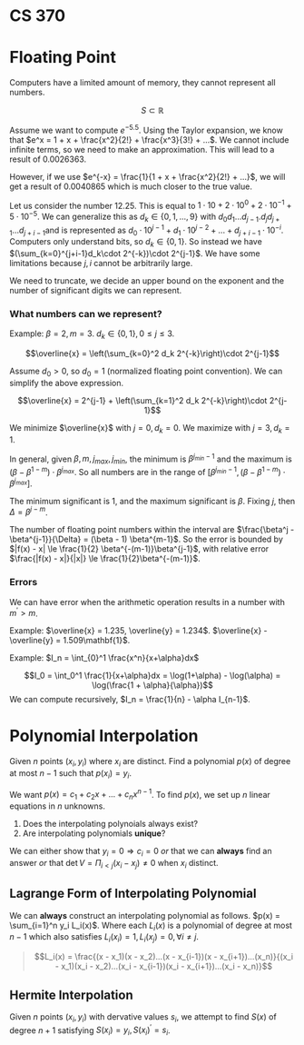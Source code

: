 CS 370
=

# Floating Point

Computers have a limited amount of memory, they cannot represent all numbers.

$$S \subset \mathbb{R}$$

Assume we want to compute $e^{-5.5}$. Using the Taylor expansion, we know that $e^x = 1 + x + \frac{x^2}{2!} + \frac{x^3}{3!} + ...$. We cannot include infinite terms, so we need to make an approximation. This will lead to a result of 0.0026363.

However, if we use $e^{-x} = \frac{1}{1 + x + \frac{x^2}{2!} + ...}$, we will get a result of 0.0040865 which is much closer to the true value.

Let us consider the number 12.25. This is equal to $1\cdot 10 + 2\cdot 10^0 + 2\cdot 10^{-1} + 5\cdot10^{-5}$. We can generalize this as $d_k \in \{0, 1, ..., 9\}$ with $d_0d_1...d_{j-1}.d_jd_{j+1}...d_{j+i-1}$and is represented as $d_0\cdot 10^{j-1} + d_1\cdot 10^{j-2} + ... + d_{j+i-1} \cdot 10^{-i}$. Computers only understand bits, so $d_k \in \{0, 1\}$. So instead we have $(\sum_{k=0}^{j+i-1}d_k\cdot 2^{-k})\cdot 2^{j-1}$. We have some limitations because $j, i$ cannot be arbitrarily large.

We need to truncate, we decide an upper bound on the exponent and the number of significant digits we can represent.

### What numbers can we represent?

Example: $\beta = 2, m = 3$. $d_k \in \{0, 1\}, 0 \le j \le 3$.

$$\overline{x} = \left(\sum_{k=0}^2 d_k 2^{-k}\right)\cdot 2^{j-1}$$

Assume $d_0 > 0$, so $d_0 = 1$ (normalized floating point convention). We can simplify the above expression.

$$\overline{x} = 2^{j-1} + \left(\sum_{k=1}^2 d_k 2^{-k}\right)\cdot 2^{j-1}$$

We minimize $\overline{x}$ with $j=0, d_k = 0$. We maximize with $j=3, d_k = 1$.

In general, given $\beta, m, j_{max}, j_{min}$, the minimum is $\beta^{j_{min} - 1}$ and the maximum is $(\beta - \beta^{1 - m}) \cdot \beta^{j_{max}}$. So all numbers are in the range of $[\beta^{j_{min} - 1}, (\beta - \beta^{1 - m})\cdot \beta^{j_{max}}]$.

The minimum significant is 1, and the maximum significant is $\beta$. Fixing $j$, then $\Delta = \beta^{j-m}$.

The number of floating point numbers within the interval are $\frac{\beta^j - \beta^{j-1}}{\Delta} = (\beta - 1) \beta^{m-1}$. So the error is bounded by $|f(x) - x| \le \frac{1}{2} \beta^{-(m-1)}\beta^{j-1}$, with relative error $\frac{|f(x) - x|}{|x|} \le \frac{1}{2}\beta^{-(m-1)}$.

### Errors

We can have error when the arithmetic operation results in a number with $m^\prime > m$.

Example: $\overline{x} = 1.235, \overline{y} = 1.234$. $\overline{x} - \overline{y} = 1.509\mathbf{1}$.

Example: $I_n = \int_{0}^1 \frac{x^n}{x+\alpha}dx$

$$I_0 = \int_0^1 \frac{1}{x+\alpha}dx = \log(1+\alpha) - \log(\alpha) = \log(\frac{1 + \alpha}{\alpha})$$
We can compute recursively, $I_n = \frac{1}{n} - \alpha I_{n-1}$.

# Polynomial Interpolation

Given $n$ points $(x_i, y_i)$ where $x_i$ are distinct. Find a polynomial $p(x)$ of degree at most $n-1$ such that $p(x_i) = y_i$.

We want $p(x) = c_1 + c_2x + ... + c_nx^{n-1}$. To find $p(x)$, we set up $n$ linear equations in $n$ unknowns.

1. Does the interpolating polynoials always exist?
2. Are interpolating polynomials **unique**?

We can either show that $y_i = 0 \Rightarrow c_i = 0$ *or* that we can **always** find an answer *or* that $\det V = \Pi_{i<j}(x_i - x_j) \neq 0$ when $x_i$ distinct.


## Lagrange Form of Interpolating Polynomial

We can **always** construct an interpolating polynomial as follows. $p(x) = \sum_{i=1}^n y_i L_i(x)$. Where each $L_i(x)$ is a polynomial of degree at most $n-1$ which also satisfies $L_i(x_i) = 1, L_i(x_j) = 0, \forall i \neq j$.

> $$L_i(x) = \frac{(x - x_1)(x - x_2)...(x - x_{i-1})(x - x_{i+1})...(x_n)}{(x_i - x_1)(x_i - x_2)...(x_i - x_{i-1})(x_i - x_{i+1})...(x_i - x_n)}$$

## Hermite Interpolation

Given $n$ points $(x_i, y_i)$ with dervative values $s_i$, we attempt to find $S(x)$ of degree $n+1$ satisfying $S(x_i) = y_i, S(x_i)^\prime = s_i$.
